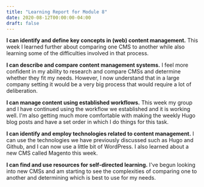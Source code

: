 ```yaml
---
title: "Learning Report for Module 8"
date: 2020-08-12T00:00:00-04:00
draft: false
---
```


**I can identify and define key concepts in (web) content management.** This week I learned further about comparing one CMS to another while also learning some of the difficulties involved in that process.

**I can describe and compare content management systems.** I feel more confident in my ability to research and compare CMSs and determine whether they fit my needs. However, I now understand that in a large company setting it would be a very big process that would require a lot of deliberation.

**I can manage content using established workflows.** This week my group and I have continued using the workflow we established and it is working well. I'm also getting much more comfortable with making the weekly Hugo blog posts and have a set order in which I do things for this task.

**I can identify and employ technologies related to content management.** I can use the technologies we have previously discussed such as Hugo and Github, and I can now use a little bit of WordPress. I also learned about a new CMS called Magento this week.

**I can find and use resources for self-directed learning.** I've begun looking into new CMSs and am starting to see the complexities of comparing one to another and determining which is best to use for my needs.
